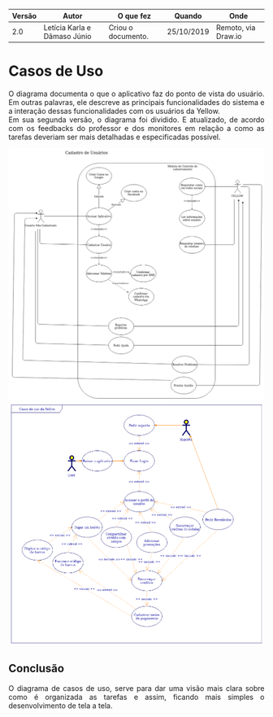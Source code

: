 |Versão| Autor | O que fez |  Quando | Onde |
|------|------| --------  |-------- | -----|
|2.0| Letícia Karla e Dâmaso Júnio | Criou o documento. |25/10/2019| Remoto, via Draw.io|

# Casos de Uso

<p align="justify">O diagrama documenta o que o aplicativo faz do ponto de vista do usuário. Em outras palavras, ele descreve as principais funcionalidades do sistema e a interação dessas funcionalidades com os usuários da Yellow.<br>
Em sua segunda versão, o diagrama foi dividido. E atualizado, de acordo com os feedbacks do professor e dos monitores em relação a como as tarefas deveriam ser mais detalhadas e especificadas possível. </p>


![UC1_RequisitosYellow](../img/modelagem/UC/UC_cadastro.png)
<br>
![UC2_RequisitosYellow](../img/modelagem/UC/UC_creditos.png)

## Conclusão
<p align="justify">O diagrama de casos de uso, serve para dar uma visão mais clara sobre como é organizada as tarefas e assim, ficando mais simples o desenvolvimento de tela a tela.</p>

